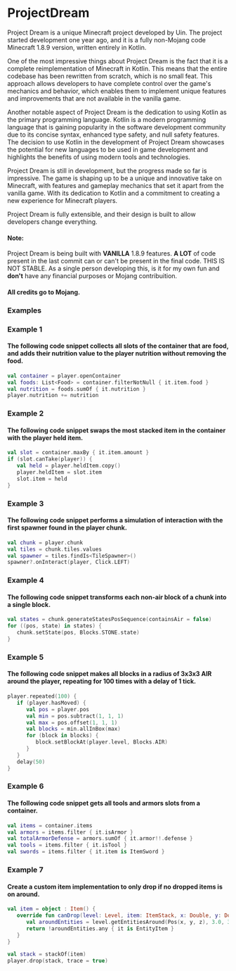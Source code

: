 # ProjectDream

Project Dream is a unique Minecraft project developed by Uin. The project started development one year ago, and it is a fully
non-Mojang code Minecraft 1.8.9 version, written entirely in Kotlin.

One of the most impressive things about Project Dream is the fact that it is a complete reimplementation of Minecraft in Kotlin.
This means that the entire codebase has been rewritten from scratch, which is no small feat. 
This approach allows developers to have complete control over the game's mechanics and behavior, 
which enables them to implement unique features and improvements that are not available in the vanilla game.

Another notable aspect of Project Dream is the dedication to using Kotlin as the primary programming language.
Kotlin is a modern programming language that is gaining popularity in the software development community due to its concise syntax,
enhanced type safety, and null safety features.
The decision to use Kotlin in the development of Project Dream showcases the potential for new languages
to be used in game development and highlights the benefits of using modern tools and technologies.

Project Dream is still in development, but the progress made so far is impressive.
The game is shaping up to be a unique and innovative take on Minecraft, with features and gameplay mechanics that set it apart from the vanilla game. 
With its dedication to Kotlin and a commitment to creating a new experience for Minecraft players.

Project Dream is fully extensible, and their design is built to allow developers change everything.

#### Note:
Project Dream is being built with **VANILLA** 1.8.9 features. **A LOT** of code present in the last commit can or can't be present in the final code.
THIS IS NOT STABLE. As a single person developing this, is it for my own fun and **don't** have any financial purposes or Mojang contribuition.

#### All credits go to Mojang.

### Examples

### Example 1
#### The following code snippet collects all slots of the container that are food, and adds their nutrition value to the player nutrition without removing the food.

```kt
val container = player.openContainer
val foods: List<Food> = container.filterNotNull { it.item.food }
val nutrition = foods.sumOf { it.nutrition }
player.nutrition += nutrition
```

### Example 2
#### The following code snippet swaps the most stacked item in the container with the player held item.

```kt
val slot = container.maxBy { it.item.amount }
if (slot.canTake(player)) {
   val held = player.heldItem.copy()
   player.heldItem = slot.item
   slot.item = held
}
```

### Example 3
#### The following code snippet performs a simulation of interaction with the first spawner found in the player chunk.

```kt
val chunk = player.chunk
val tiles = chunk.tiles.values
val spawner = tiles.findIs<TileSpawner>()
spawner?.onInteract(player, Click.LEFT)
```

### Example 4
#### The following code snippet transforms each non-air block of a chunk into a single block.

```kt
val states = chunk.generateStatesPosSequence(containsAir = false)
for ((pos, state) in states) {
   chunk.setState(pos, Blocks.STONE.state)
}
```

### Example 5
#### The following code snippet makes all blocks in a radius of 3x3x3 AIR around the player, repeating for 100 times with a delay of 1 tick.

```kt
player.repeated(100) {
   if (player.hasMoved) {
      val pos = player.pos
      val min = pos.subtract(1, 1, 1)
      val max = pos.offset(1, 1, 1)
      val blocks = min.allInBox(max)
      for (block in blocks) {
         block.setBlockAt(player.level, Blocks.AIR)
      }
   }
   delay(50)
}
```

### Example 6
#### The following code snippet gets all tools and armors slots from a container.

```kt
val items = container.items
val armors = items.filter { it.isArmor }
val totalArmorDefense = armors.sumOf { it.armor!!.defense }
val tools = items.filter { it.isTool }
val swords = items.filter { it.item is ItemSword }
```

### Example 7
#### Create a custom item implementation to only drop if no dropped items is on around.

```kt
val item = object : Item() {
   override fun canDrop(level: Level, item: ItemStack, x: Double, y: Double, z: Double): Boolean {
      val aroundEntities = level.getEntitiesAround(Pos(x, y, z), 3.0, 3.0, 3.0)
      return !aroundEntities.any { it is EntityItem }
   }
}

val stack = stackOf(item)
player.drop(stack, trace = true)
```
